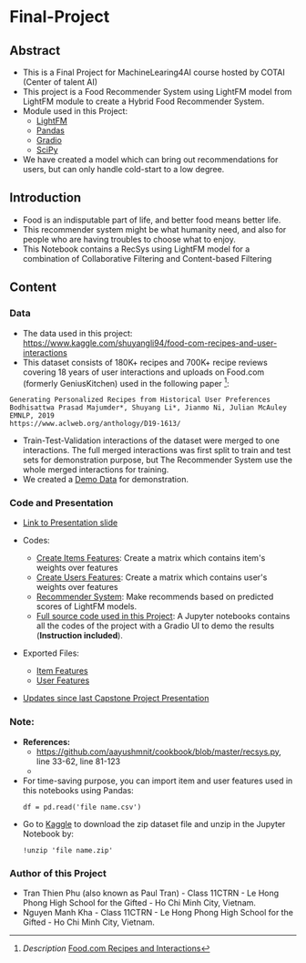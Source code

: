 # Final-Project
## Abstract
- This is a Final Project for MachineLearing4AI course hosted by COTAI (Center of talent AI)
- This project is a Food Recommender System using LightFM model from LightFM module to create a Hybrid Food Recommender System.
- Module used in this Project: 
	- [LightFM](https://making.lyst.com/lightfm/docs/home.html)
	- [Pandas](https://pandas.pydata.org/)
	- [Gradio](https://www.gradio.app/)
	- [SciPy](https://www.scipy.org/)
- We have created a model which can bring out recommendations for users, but can only handle cold-start to a low degree.

## Introduction
- Food is an indisputable part of life, and better food means better life. 
- This recommender system might be what humanity need, and also for people who are having troubles to choose what to enjoy.
- This Notebook contains a RecSys using LightFM model for a combination of Collaborative Filtering and Content-based Filtering
## Content
### Data
- The data used in this project: https://www.kaggle.com/shuyangli94/food-com-recipes-and-user-interactions
- This dataset consists of 180K+ recipes and 700K+ recipe reviews covering 18 years of user interactions and uploads on Food.com (formerly GeniusKitchen) used in the following paper [^1]: 
```
Generating Personalized Recipes from Historical User Preferences
Bodhisattwa Prasad Majumder*, Shuyang Li*, Jianmo Ni, Julian McAuley
EMNLP, 2019
https://www.aclweb.org/anthology/D19-1613/
```
- Train-Test-Validation interactions of the dataset were merged to one interactions. The full merged interactions was first split to train and test sets for demonstration purpose, but The Recommender System use the whole merged interactions for training. 
- We created a [Demo Data](https://github.com/Kha1135123/FoodRecommenderSystem_FinalProject/blob/main/Demo_file.csv) for demonstration.

### Code and Presentation
- [Link to Presentation slide](https://hackmd.io/@Kha/BkUvYPqeO#/)

- Codes:
	- [Create Items Features](https://github.com/Kha1135123/Final-Project/blob/main/create_item_features.py): Create a matrix which contains item's weights over features 
	- [Create Users Features](https://github.com/Kha1135123/Final-Project/blob/main/create_user_features.py): Create a matrix which contains user's weights over features
	- [Recommender System](https://github.com/Kha1135123/Final-Project/blob/main/create_recsys.py): Make recommends based on predicted scores of LightFM models.
	- [Full source code used in this Project](https://github.com/Kha1135123/FoodRecommenderSystem_FinalProject/blob/main/FinalProject.ipynb): A Jupyter notebooks contains all the codes of the project with a Gradio UI to demo the results (**Instruction included**).

- Exported Files: 
	- [Item Features](https://drive.google.com/file/d/1-2NHRb9oGlH7_3bWAeLoKcZ5xpbp0O0m/view?usp=sharing)
	- [User Features](https://drive.google.com/file/d/1-1yw5LwCm8ryhPZKkmJRNicLKNiVHdE0/view?usp=sharing)
- [Updates since last Capstone Project Presentation](https://github.com/Kha1135123/FoodRecommenderSystem_FinalProject/blob/main/changes.md) 
	
### Note: 
- **References:** 
 	- https://github.com/aayushmnit/cookbook/blob/master/recsys.py, line 33-62, line 81-123
	- [^1]: *Description* [Food.com Recipes and Interactions](https://www.kaggle.com/shuyangli94/food-com-recipes-and-user-interactions)
- For time-saving purpose, you can import item and user features used in this notebooks using Pandas:
	```
	df = pd.read('file name.csv')
	```
- Go to [Kaggle](https://www.kaggle.com/shuyangli94/food-com-recipes-and-user-interactions) to download the zip dataset file and unzip in the Jupyter Notebook by: 
	```
	!unzip 'file name.zip'
	```
### Author of this Project
- Tran Thien Phu (also known as Paul Tran) - Class 11CTRN - Le Hong Phong High School for the Gifted - Ho Chi Minh City, Vietnam.
- Nguyen Manh Kha - Class 11CTRN - Le Hong Phong High School for the Gifted - Ho Chi Minh City, Vietnam.


